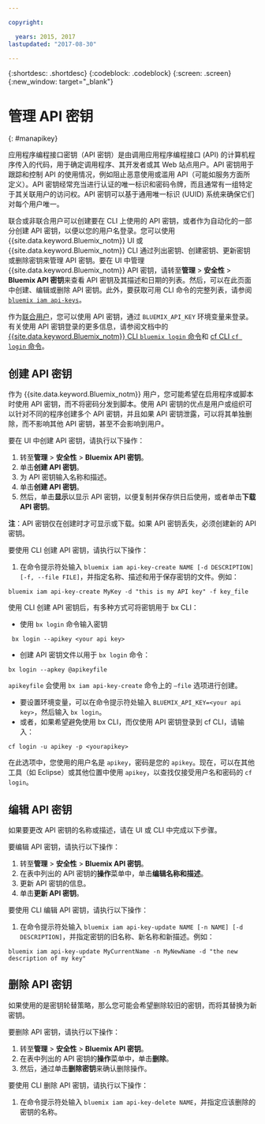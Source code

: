 ```yaml
---

copyright:

  years: 2015, 2017
lastupdated: "2017-08-30"

---
```


{:shortdesc: .shortdesc}
{:codeblock: .codeblock}
{:screen: .screen}
{:new_window: target="_blank"}

# 管理 API 密钥
{: #manapikey}

应用程序编程接口密钥（API 密钥）是由调用应用程序编程接口 (API) 的计算机程序传入的代码，用于确定调用程序、其开发者或其 Web 站点用户。API 密钥用于跟踪和控制 API 的使用情况，例如阻止恶意使用或滥用 API（可能如服务方面所定义）。API 密钥经常充当进行认证的唯一标识和密码令牌，而且通常有一组特定于其关联用户的访问权。API 密钥可以基于通用唯一标识 (UUID) 系统来确保它们对每个用户唯一。

联合或非联合用户可以创建要在 CLI 上使用的 API 密钥，或者作为自动化的一部分创建 API 密钥，以便以您的用户名登录。您可以使用 {{site.data.keyword.Bluemix_notm}} UI 或 {{site.data.keyword.Bluemix_notm}} CLI 通过列出密钥、创建密钥、更新密钥或删除密钥来管理 API 密钥。要在 UI 中管理 {{site.data.keyword.Bluemix_notm}} API 密钥，请转至**管理** &gt; **安全性** &gt; **Bluemix API 密钥**来查看 API 密钥及其描述和日期的列表。然后，可以在此页面中创建、编辑或删除 API 密钥。此外，要获取可用 CLI 命令的完整列表，请参阅 [`bluemix iam api-keys`](/docs/cli/reference/bluemix_cli/bx_cli.html#bluemix_iam)。

作为[联合用户](/docs/admin/adminpublic.html#federatedid)，您可以使用 API 密钥，通过 `BLUEMIX_API_KEY` 环境变量来登录。有关使用 API 密钥登录的更多信息，请参阅文档中的 [{{site.data.keyword.Bluemix_notm}} CLI `bluemix login` 命令](/docs/cli/reference/bluemix_cli/bx_cli.html#bluemix_login)和 [cf CLI `cf login` 命令](/docs/cli/reference/cfcommands/index.html#cf_login)。

## 创建 API 密钥

作为 {{site.data.keyword.Bluemix_notm}} 用户，您可能希望在启用程序或脚本时使用 API 密钥，而不将密码分发到脚本。使用 API 密钥的优点是用户或组织可以针对不同的程序创建多个 API 密钥，并且如果 API 密钥泄露，可以将其单独删除，而不影响其他 API 密钥，甚至不会影响到用户。

要在 UI 中创建 API 密钥，请执行以下操作：

1. 转至**管理** &gt; **安全性** &gt; **Bluemix API 密钥**。
2. 单击**创建 API 密钥**。
3. 为 API 密钥输入名称和描述。
4. 单击**创建 API 密钥**。
5. 然后，单击**显示**以显示 API 密钥，以便复制并保存供日后使用，或者单击**下载 API 密钥**。

**注**：API 密钥仅在创建时才可显示或下载。如果 API 密钥丢失，必须创建新的 API 密钥。

要使用 CLI 创建 API 密钥，请执行以下操作：

1. 在命令提示符处输入 `bluemix iam api-key-create NAME [-d DESCRIPTION] [-f, --file FILE]`，并指定名称、描述和用于保存密钥的文件。例如：

```
bluemix iam api-key-create MyKey -d "this is my API key" -f key_file
``` 

使用 CLI 创建 API 密钥后，有多种方式可将密钥用于 bx CLI：

* 使用 `bx login` 命令输入密钥
```
 bx login --apikey <your api key>
```
* 创建 API 密钥文件以用于 `bx login` 命令： 
 ```
 bx login --apkey @apikeyfile
 ```
 `apikeyfile` 会使用 `bx iam api-key-create` 命令上的 `—file` 选项进行创建。
* 要设置环境变量，可以在命令提示符处输入 `BLUEMIX_API_KEY=<your api key>`，然后输入 `bx login`。
* 或者，如果希望避免使用 bx CLI，而仅使用 API 密钥登录到 cf CLI，请输入：
 ```
 cf login -u apikey -p <yourapikey>
 ```
  在此选项中，您使用的用户名是 `apikey`，密码是您的 `apikey`。现在，可以在其他工具（如 Eclipse）或其他位置中使用 `apikey`，以查找仅接受用户名和密码的 `cf login`。
## 编辑 API 密钥

如果要更改 API 密钥的名称或描述，请在 UI 或 CLI 中完成以下步骤。

要编辑 API 密钥，请执行以下操作：

1. 转至**管理** &gt; **安全性** &gt; **Bluemix API 密钥**。
2. 在表中列出的 API 密钥的**操作**菜单中，单击**编辑名称和描述**。 
3. 更新 API 密钥的信息。
4. 单击**更新 API 密钥**。

要使用 CLI 编辑 API 密钥，请执行以下操作：

1. 在命令提示符处输入 `bluemix iam api-key-update NAME [-n NAME] [-d DESCRIPTION]`，并指定密钥的旧名称、新名称和新描述。例如：

```
bluemix iam api-key-update MyCurrentName -n MyNewName -d "the new description of my key"
```

## 删除 API 密钥

如果使用的是密钥轮替策略，那么您可能会希望删除较旧的密钥，而将其替换为新密钥。

要删除 API 密钥，请执行以下操作： 

1. 转至**管理** &gt; **安全性** &gt; **Bluemix API 密钥**。
2. 在表中列出的 API 密钥的**操作**菜单中，单击**删除**。
3. 然后，通过单击**删除密钥**来确认删除操作。

要使用 CLI 删除 API 密钥，请执行以下操作：
1. 在命令提示符处输入 `bluemix iam api-key-delete NAME`，并指定应该删除的密钥的名称。
